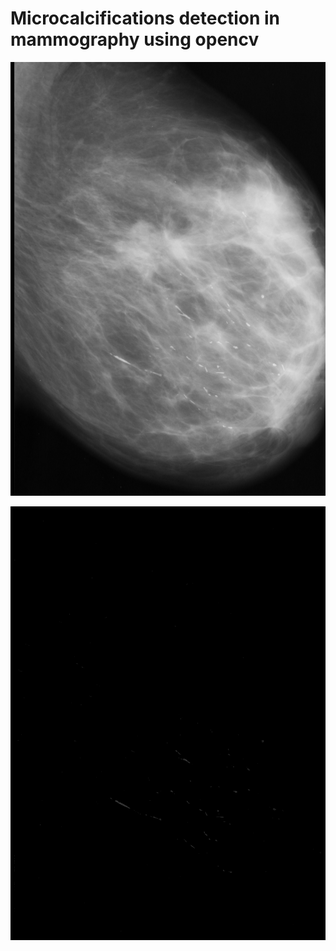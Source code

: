 # Microcalcifications detection in mammography using opencv

![Alt text](https://github.com/brunoFreiberger/microcalcifications-detection-in-mammography-using-opencv/blob/master/mammography.png?raw=true "Original image")

![Alt text](https://github.com/brunoFreiberger/microcalcifications-detection-in-mammography-using-opencv/blob/master/final.png?raw=true "Image with prominence of microcalcifications after processing")